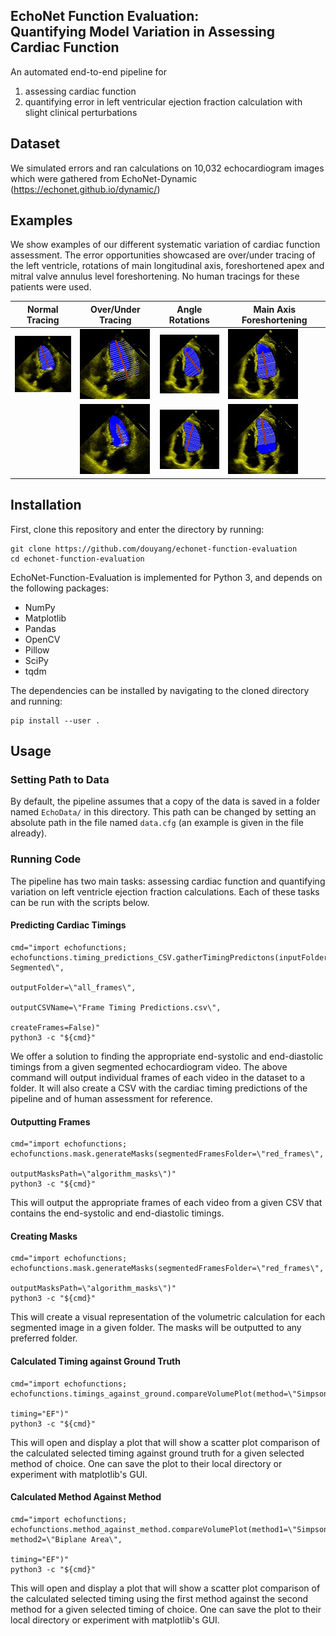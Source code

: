 ## EchoNet Function Evaluation:<br/>Quantifying Model Variation in Assessing Cardiac Function

An automated end-to-end pipeline for  
1) assessing cardiac function
2) quantifying error in left ventricular ejection fraction calculation with slight clinical perturbations

## Dataset
We simulated errors and ran calculations on 10,032 echocardiogram images which were gathered from EchoNet-Dynamic (https://echonet.github.io/dynamic/)

## Examples
We show examples of our different systematic variation of cardiac function assessment. The error opportunities showcased are over/under tracing of the left ventricle, rotations of main longitudinal axis, foreshortened apex and mitral valve annulus level foreshortening. No human tracings for these patients were used.

| Normal Tracing | Over/Under Tracing | Angle Rotations | Main Axis Foreshortening |
|---------------------------------| ----------------------------------   | -------------------------------- | ------------------------------ |
| ![](docs/media/Normal.png) | ![](docs/media/Overtrace.png) | ![](docs/media/PositiveAngle.png) | ![](docs/media/Top.png) |
|                                              | ![](docs/media/Undertrace.png) | ![](docs/media/NegativeAngle.png) | ![](docs/media/Bottom.png) |


## Installation
First, clone this repository and enter the directory by running:
```
git clone https://github.com/douyang/echonet-function-evaluation
cd echonet-function-evaluation
```

EchoNet-Function-Evaluation is implemented for Python 3, and depends on the following packages:
* NumPy
* Matplotlib
* Pandas
* OpenCV
* Pillow
* SciPy
* tqdm

The dependencies can be installed by navigating to the cloned directory and running:
```
pip install --user .
```

## Usage
### Setting Path to Data
By default, the pipeline assumes that a copy of the data is saved in a folder named ```EchoData/``` in this directory. This path can be changed by setting an absolute path in the file named ```data.cfg``` (an example is given in the file already).

### Running Code
The pipeline has two main tasks: assessing cardiac function and quantifying variation on left ventricle ejection fraction calculations. Each of these tasks can be run with the scripts below.

#### Predicting Cardiac Timings
```
cmd="import echofunctions; echofunctions.timing_predictions_CSV.gatherTimingPredictons(inputFolder=\"Videos-Segmented\",
                                                            outputFolder=\"all_frames\", 
                                                            outputCSVName=\"Frame Timing Predictions.csv\",
                                                            createFrames=False)"
python3 -c "${cmd}"
```
We offer a solution to finding the appropriate end-systolic and end-diastolic timings from a given segmented echocardiogram video. The above command will output individual frames of each video in the dataset to a folder. It will also create a CSV with the cardiac timing predictions of the pipeline and of human assessment for reference. 

#### Outputting Frames
```
cmd="import echofunctions; echofunctions.mask.generateMasks(segmentedFramesFolder=\"red_frames\",
                                                      outputMasksPath=\"algorithm_masks\")"
python3 -c "${cmd}"
```
This will output the appropriate frames of each video from a given CSV that contains the end-systolic and end-diastolic timings. 

#### Creating Masks
```
cmd="import echofunctions; echofunctions.mask.generateMasks(segmentedFramesFolder=\"red_frames\",
                                                      outputMasksPath=\"algorithm_masks\")"
python3 -c "${cmd}"
```
This will create a visual representation of the volumetric calculation for each segmented image in a given folder. The masks will be outputted to any preferred folder.

#### Calculated Timing against Ground Truth
```
cmd="import echofunctions; echofunctions.timings_against_ground.compareVolumePlot(method=\"Simpson\",
                                                                                    timing="EF")"
python3 -c "${cmd}"
```
This will open and display a plot that will show a scatter plot comparison of the calculated selected timing against ground truth for a given selected method of choice. One can save the plot to their local directory or experiment with matplotlib's GUI.

#### Calculated Method Against Method
```
cmd="import echofunctions; echofunctions.method_against_method.compareVolumePlot(method1=\"Simpson\", method2=\"Biplane Area\",
                                                                                 timing="EF")"
python3 -c "${cmd}"
```
This will open and display a plot that will show a scatter plot comparison of the calculated selected timing using the first method against the second method for a given selected timing of choice. One can save the plot to their local directory or experiment with matplotlib's GUI.
